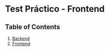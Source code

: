 # Test Práctico - Frontend

## Table of Contents

1. [Backend](https://github.com/Lariicsa/ml-fe/tree/main/backend)
1. [Frontend](https://github.com/Lariicsa/ml-fe/tree/main/frontend)

